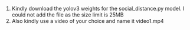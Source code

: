 1.    Kindly download the yolov3 weights for the social_distance.py model. I could not add the file as the size limit is 25MB
2.    Also kindly use a video of your choice and name it video1.mp4
